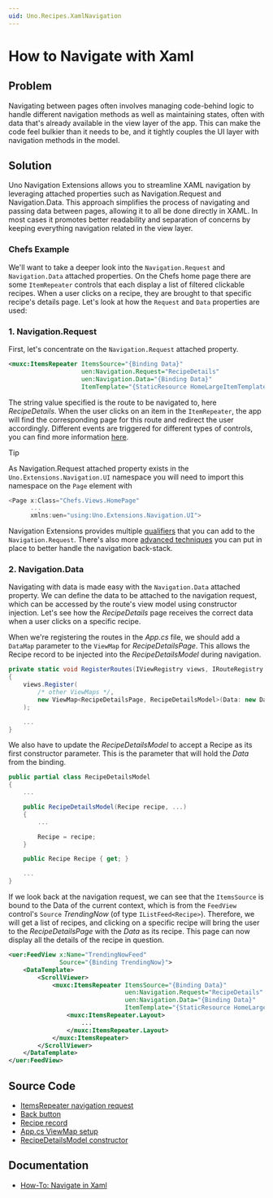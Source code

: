 ```yaml
---
uid: Uno.Recipes.XamlNavigation
---
```


# How to Navigate with Xaml

## Problem

Navigating between pages often involves managing code-behind logic to handle different navigation methods as well as maintaining states, often with data that's already available in the view layer of the app. This can make the code feel bulkier than it needs to be, and it tightly couples the UI layer with navigation methods in the model.

## Solution

Uno Navigation Extensions allows you to streamline XAML navigation by leveraging attached properties such as Navigation.Request and Navigation.Data. This approach simplifies the process of navigating and passing data between pages, allowing it to all be done directly in XAML. In most cases it promotes better readability and separation of concerns by keeping everything navigation related in the view layer.

### Chefs Example

We'll want to take a deeper look into the `Navigation.Request` and `Navigation.Data` attached properties. On the Chefs home page there are some `ItemRepeater` controls that each display a list of filtered clickable recipes. When a user clicks on a recipe, they are brought to that specific recipe's details page. Let's look at how the `Request` and `Data` properties are used:

### 1. Navigation.Request

First, let's concentrate on the `Navigation.Request` attached property.

```xml
<muxc:ItemsRepeater ItemsSource="{Binding Data}"
					uen:Navigation.Request="RecipeDetails"
					uen:Navigation.Data="{Binding Data}"
					ItemTemplate="{StaticResource HomeLargeItemTemplate}">
```

The string value specified is the route to be navigated to, here _RecipeDetails_. When the user clicks on an item in the `ItemRepeater`, the app will find the corresponding page for this route and redirect the user accordingly. Different events are triggered for different types of controls, you can find more information [here](xref:Uno.Extensions.Navigation.HowToNavigateInXAML#1-navigationrequest).

> [!TIP]
> As Navigation.Request attached property exists in the `Uno.Extensions.Navigation.UI` namespace you will need to import this namespace on the `Page` element with

```csharp
<Page x:Class="Chefs.Views.HomePage"
	  ...
	  xmlns:uen="using:Uno.Extensions.Navigation.UI">
```

Navigation Extensions provides multiple [qualifiers](xref:Reference.Navigation.Qualifiers) that you can add to the `Navigation.Request`. There's also more [advanced techniques](xref:Uno.Extensions.Navigation.Advanced.PageNavigation) you can put in place to better handle the navigation back-stack.

### 2. Navigation.Data

Navigating with data is made easy with the `Navigation.Data` attached property. We can define the data to be attached to the navigation request, which can be accessed by the route's view model using constructor injection. Let's see how the _RecipeDetails_ page receives the correct data when a user clicks on a specific recipe.

When we're registering the routes in the _App.cs_ file, we should add a `DataMap` parameter to the `ViewMap` for _RecipeDetailsPage_. This allows the Recipe record to be injected into the _RecipeDetailsModel_ during navigation.

```csharp
private static void RegisterRoutes(IViewRegistry views, IRouteRegistry routes)
{
    views.Register(
        /* other ViewMaps */,
        new ViewMap<RecipeDetailsPage, RecipeDetailsModel>(Data: new DataMap<Recipe>())
    );

    ...
}
```

We also have to update the _RecipeDetailsModel_ to accept a Recipe as its first constructor parameter. This is the parameter that will hold the _Data_ from the binding.

```csharp
public partial class RecipeDetailsModel
{
	...

	public RecipeDetailsModel(Recipe recipe, ...)
	{
		...

		Recipe = recipe;
	}

	public Recipe Recipe { get; }

    ...
}
```

If we look back at the navigation request, we can see that the `ItemsSource` is bound to the Data of the current context, which is from the `FeedView` control's `Source` _TrendingNow_ (of type `IListFeed<Recipe>`). Therefore, we will get a list of recipes, and clicking on a specific recipe will bring the user to the _RecipeDetailsPage_ with the _Data_ as its recipe. This page can now display all the details of the recipe in question.

```xml
<uer:FeedView x:Name="TrendingNowFeed"
              Source="{Binding TrendingNow}">
    <DataTemplate>
        <ScrollViewer>
            <muxc:ItemsRepeater ItemsSource="{Binding Data}"
                                uen:Navigation.Request="RecipeDetails"
                                uen:Navigation.Data="{Binding Data}"
                                ItemTemplate="{StaticResource HomeLargeItemTemplate}">
                <muxc:ItemsRepeater.Layout>
                    ...
                </muxc:ItemsRepeater.Layout>
            </muxc:ItemsRepeater>
        </ScrollViewer>
    </DataTemplate>
</uer:FeedView>
```

## Source Code

- [ItemsRepeater navigation request](https://github.com/unoplatform/uno.chefs/blob/f7ccfcc2d47d7d45e2ae34a1a251d8c95311c309/src/Chefs/Views/HomePage.xaml#L115-L135)
- [Back button](https://github.com/unoplatform/uno.chefs/blob/f7ccfcc2d47d7d45e2ae34a1a251d8c95311c309/src/Chefs/Views/ReviewsPage.xaml#L75-L77)
- [Recipe record](https://github.com/unoplatform/uno.chefs/blob/main/src/Chefs/Business/Models/Recipe.cs)
- [App.cs ViewMap setup](https://github.com/unoplatform/uno.chefs/blob/f7ccfcc2d47d7d45e2ae34a1a251d8c95311c309/src/Chefs/App.cs#L104)
- [RecipeDetailsModel constructor](https://github.com/unoplatform/uno.chefs/blob/f7ccfcc2d47d7d45e2ae34a1a251d8c95311c309/src/Chefs/Presentation/RecipeDetailsModel.cs#L10-L19)

## Documentation

- [How-To: Navigate in Xaml](xref:Uno.Extensions.Navigation.HowToNavigateInXAML)
